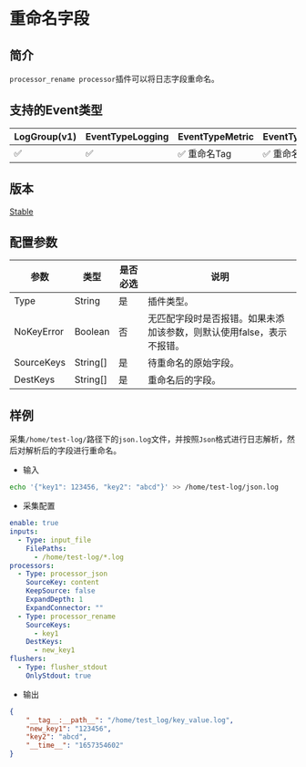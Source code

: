 # 重命名字段

## 简介

`processor_rename processor`插件可以将日志字段重命名。

## 支持的Event类型

| LogGroup(v1) | EventTypeLogging | EventTypeMetric | EventTypeSpan |
| ------------ | ---------------- | --------------- | ------------- |
|      ✅      |      ✅           |  ✅ 重命名Tag    | ✅ 重命名Tag   |

## 版本

[Stable](../stability-level.md)

## 配置参数

| 参数       | 类型     | 是否必选 | 说明                                                                  |
| ---------- | -------- | -------- | --------------------------------------------------------------------- |
| Type       | String   | 是       | 插件类型。                                                            |
| NoKeyError | Boolean  | 否       | 无匹配字段时是否报错。如果未添加该参数，则默认使用false，表示不报错。 |
| SourceKeys | String[] | 是       | 待重命名的原始字段。                                                  |
| DestKeys   | String[] | 是       | 重命名后的字段。                                                      |

## 样例

采集`/home/test-log/`路径下的`json.log`文件，并按照`Json`格式进行日志解析，然后对解析后的字段进行重命名。

* 输入

```bash
echo '{"key1": 123456, "key2": "abcd"}' >> /home/test-log/json.log
```

* 采集配置

```yaml
enable: true
inputs:
  - Type: input_file
    FilePaths: 
      - /home/test-log/*.log
processors:
  - Type: processor_json
    SourceKey: content
    KeepSource: false
    ExpandDepth: 1
    ExpandConnector: ""
  - Type: processor_rename
    SourceKeys: 
      - key1
    DestKeys:
      - new_key1
flushers:
  - Type: flusher_stdout
    OnlyStdout: true
```

* 输出

```json
{
    "__tag__:__path__": "/home/test_log/key_value.log",
    "new_key1": "123456",
    "key2": "abcd",
    "__time__": "1657354602"
}
```
